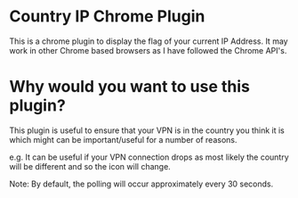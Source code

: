 # Country IP Chrome Plugin
This is a chrome plugin to display the flag of your current IP Address.  It may work in other Chrome based browsers as I have followed the Chrome API's.

# Why would you want to use this plugin?
This plugin is useful to ensure that your VPN is in the country you think it is which might can be important/useful for a number of reasons.  

e.g. It can be useful if your VPN connection drops as most likely the country will be different and so the icon will change.

Note: By default, the polling will occur approximately every 30 seconds.
